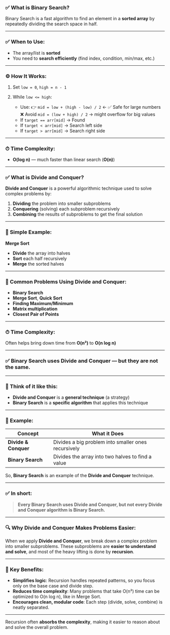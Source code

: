 ### ✅ What is Binary Search?

Binary Search is a fast algorithm to find an element in a **sorted array** by repeatedly dividing the search space in half.

---

### ✅ When to Use:

* The array/list is **sorted**
* You need to **search efficiently** (find index, condition, min/max, etc.)

---

### ⚙️ How It Works:

1. Set `low = 0`, `high = n - 1`
2. While `low <= high`:

   * Use:
     👉 `mid = low + (high - low) / 2` ← ✅ Safe for large numbers
     ❌ Avoid `mid = (low + high) / 2` → might overflow for big values
   * If `target == arr[mid]` → Found
   * If `target < arr[mid]` → Search left side
   * If `target > arr[mid]` → Search right side

---

### ⏱ Time Complexity:

* **O(log n)** — much faster than linear search (**O(n)**)

---


### ✅ What is Divide and Conquer?

**Divide and Conquer** is a powerful algorithmic technique used to solve complex problems by:

1. **Dividing** the problem into smaller subproblems
2. **Conquering** (solving) each subproblem recursively
3. **Combining** the results of subproblems to get the final solution

---

### 🧠 Simple Example:

**Merge Sort**

* **Divide** the array into halves
* **Sort** each half recursively
* **Merge** the sorted halves

---

### 🧮 Common Problems Using Divide and Conquer:

* **Binary Search**
* **Merge Sort**, **Quick Sort**
* **Finding Maximum/Minimum**
* **Matrix multiplication**
* **Closest Pair of Points**

---

### ⏱ Time Complexity:

Often helps bring down time from **O(n²)** to **O(n log n)**

---

### ✅ Binary Search **uses** Divide and Conquer — but they are not the same.

---

### 🧠 Think of it like this:

* **Divide and Conquer** is a **general technique** (a strategy)
* **Binary Search** is a **specific algorithm** that applies this technique

---

### 📌 Example:

| Concept              | What it Does                                        |
| -------------------- | --------------------------------------------------- |
| **Divide & Conquer** | Divides a big problem into smaller ones recursively |
| **Binary Search**    | Divides the array into two halves to find a value   |

So, **Binary Search** is an example of the **Divide and Conquer** technique.

---

### ✅ In short:

> **Every Binary Search uses Divide and Conquer, but not every Divide and Conquer algorithm is Binary Search.**

---

### 🔍 Why Divide and Conquer Makes Problems Easier:

When we apply **Divide and Conquer**, we break down a complex problem into smaller subproblems. These subproblems are **easier to understand and solve**, and most of the heavy lifting is done by **recursion**.

---

### 🧠 Key Benefits:

* **Simplifies logic**: Recursion handles repeated patterns, so you focus only on the base case and divide step.
* **Reduces time complexity**: Many problems that take O(n²) time can be optimized to O(n log n), like in Merge Sort.
* **Encourages clean, modular code**: Each step (divide, solve, combine) is neatly separated.

---

Recursion often **absorbs the complexity**, making it easier to reason about and solve the overall problem.

